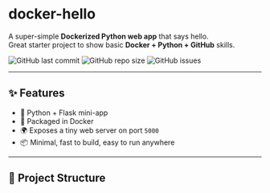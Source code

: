 # docker-hello

A super-simple **Dockerized Python web app** that says hello.  
Great starter project to show basic **Docker + Python + GitHub** skills.

![GitHub last commit](https://img.shields.io/github/last-commit/Taniyeah/docker-hello)
![GitHub repo size](https://img.shields.io/github/repo-size/Taniyeah/docker-hello)
![GitHub issues](https://img.shields.io/github/issues/Taniyeah/docker-hello)

---

## ✨ Features
- 🐍 Python + Flask mini-app
- 🐳 Packaged in Docker
- 🌍 Exposes a tiny web server on port `5000`
- 📦 Minimal, fast to build, easy to run anywhere

---

## 📂 Project Structure
